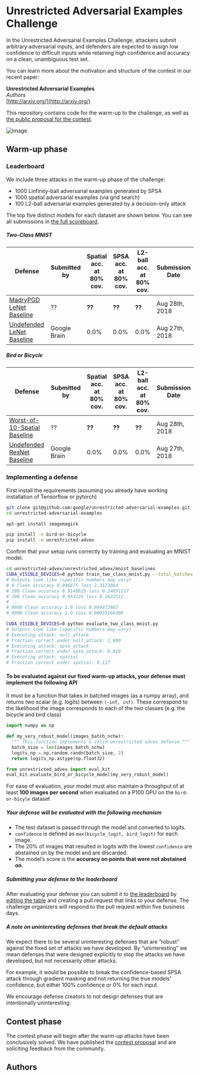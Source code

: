 # Unrestricted Adversarial Examples Challenge

In the Unrestricted Adversarial Examples Challenge, attackers submit arbitrary adversarial inputs, and defenders are expected to assign low confidence to difficult inputs while retaining high confidence and accuracy on a clean, unambiguous test set.

You can learn more about the motivation and structure of the contest in our recent paper:

**Unrestricted Adversarial Examples**<br>
*Authors*<br>
[http://arxiv.org/](http://arxiv.org/)

This repository contains code for the warm-up to the challenge, as well as [the public proposal for the contest](contest_proposal.md).

![image](https://user-images.githubusercontent.com/306655/44686400-f0b74800-aa02-11e8-8967-fa354244813f.png)


## Warm-up phase
### <a name="leaderboard"></a>Leaderboard
We include three attacks in the warm-up phase of the challenge:

- 1000 Linfinity-ball adversarial examples generated by SPSA
- 1000 spatial adversarial examples (via grid search)
- 100 L2-ball adversarial examples generated by a decision-only attack

The top five distinct models for each dataset are shown below. You can see all submissions in [the full scoreboard](scoreboard.md). 

##### Two-Class MNIST
| Defense               | Submitted by  | Spatial acc.<br>at 80% cov. | SPSA acc.<br>at 80% cov. | L2-ball acc.<br>at 80% cov. |  Submission Date |
| --------------------- | ------------- | ------------ |--------------- |--------------- | --------------- |
| [MadryPGD LeNet Baseline](#)  |  ?? |    **??**    |     **??**   |     **??**     |  Aug 28th, 2018 |
| [Undefended LeNet Baseline](#)   |  Google Brain   |    0.0%    |     0.0%    |     0.0%     |  Aug 27th, 2018 |

##### Bird or Bicycle
| Defense               | Submitted by  | Spatial acc.<br>at 80% cov. | SPSA acc.<br>at 80% cov. | L2-ball acc.<br>at 80% cov. |  Submission Date |
| --------------------- | ------------- | ------------ |--------------- |--------------- | --------------- |
| [Worst-of-10-Spatial Baseline](#)  |  ?? |    **??**    |     **??**   |     **??**     |  Aug 28th, 2018 |
| [Undefended ResNet Baseline](unrestricted_advex/pytorch_resnet_baseline)   |  Google Brain   |    0.0%    |     0.0%    |     0.0%     |  Aug 27th, 2018 |




### Implementing a defense

First install the requirements (assuming you already have working installation
of Tensorflow or pytorch)
```bash
git clone git@github.com:google/unrestricted-adversarial-examples.git
cd unrestricted-adversarial-examples

apt-get install imagemagick

pip install -e bird-or-bicycle
pip install -e unrestricted-advex
```

Confirm that your setup runs correctly by training and evaluating an MNIST model.
```bash
cd unrestricted-advex/unrestricted_advex/mnist_baselines
CUDA_VISIBLE_DEVICES=0 python train_two_class_mnist.py --total_batches 10000
# Outputs look like (specific numbers may vary)
# 0 Clean accuracy 0.046875 loss 2.3123064
# 100 Clean accuracy 0.9140625 loss 0.24851117
# 200 Clean accuracy 0.953125 loss 0.1622512
# ...
# 9800 Clean accuracy 1.0 loss 0.004472881
# 9900 Clean accuracy 1.0 loss 0.00033166306

CUDA_VISIBLE_DEVICES=0 python evaluate_two_class_mnist.py
# Outputs look like (specific numbers may vary)
# Executing attack: null_attack
# Fraction correct under null_attack: 1.000
# Executing attack: spsa_attack
# Fraction correct under spsa_attack: 0.016
# Executing attack: spatial
# Fraction correct under spatial: 0.117
```

#### To be evaluated against our fixed warm-up attacks, your defense must implement the following API

It must be a function that takes in batched images (as a numpy array), and returns two scalar (e.g. logits) between `(-inf, inf)`. These correspond to the likelihood the image corresponds to each of the two classes (e.g. the bicycle and bird class)

```python
import numpy as np

def my_very_robust_model(images_batch_nchw):
  """ This function implements a valid unrestricted advex defense."""
  batch_size = len(images_batch_nchw)
  logits_np = np.random.randn(batch_size, 2)
  return logits_np.astype(np.float32)

from unrestricted_advex import eval_kit
eval_kit.evaluate_bird_or_bicycle_model(my_very_robust_model)
```

For ease of evaluation, your model must also maintain a throughput of at least **100 images per second** when evaluated on a P100 GPU on the `bird-or-bicyle` dataset

##### Your defense will be evaluated with the following mechanism

- The test dataset is passed through the model and converted to logits.
- `confidence` is defined as `max(bicycle_logit, bird_logit)` for each image.
- The 20% of images that resulted in logits with the lowest `confidence` are abstained on by the model and are discarded.
- The model’s score is the **accuracy on points that were not abstained on**.

##### Submitting your defense to the leaderboard

After evaluating your defense you can submit it to [the leaderboard](#user-content-leaderboard) by [editing the table](https://github.com/google/unrestricted-adversarial-examples/edit/master/README.md) and creating a pull request that links to your defense. The challenge organizers will respond to the pull request within five business days.

##### A note on uninteresting defenses that break the default attacks
We expect there to be several uninteresting defenses that are “robust” against the fixed set of attacks we have developed. By “uninteresting” we mean defenses that were designed explicitly to stop the attacks we have developed, but not necessarily other attacks. 

For example, it would be possible to break the confidence-based SPSA attack through gradient masking and not returning the true models’ confidence, but either 100% confidence or 0% for each input.

We encourage defense creators to not design defenses that are intentionally uninteresting.
 


## Contest phase

The contest phase will begin after the warm-up attacks have been conclusively solved. We have published the [contest proposal](https://github.com/google/unrestricted-adversarial-examples/blob/master/contest_proposal.md) and are soliciting feedback from the community.

## Authors
